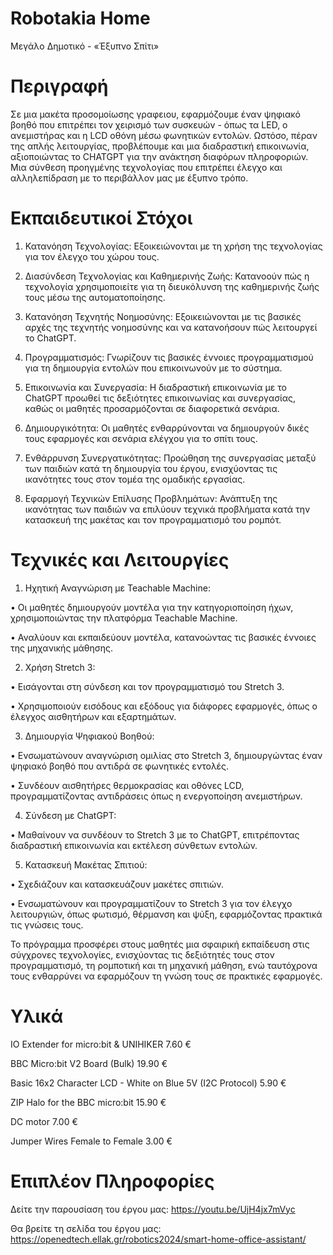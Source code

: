 # Robotakia Home
 Μεγάλο Δημοτικό - «Έξυπνο Σπίτι» 

# Περιγραφή
Σε μια μακέτα προσομοίωσης γραφειου, εφαρμόζουμε έναν ψηφιακό βοηθό που επιτρέπει τον χειρισμό των συσκευών - όπως τα LED, ο ανεμιστήρας και η LCD οθόνη μέσω φωνητικών εντολών. Ωστόσο, πέραν της απλής λειτουργίας, προβλέπουμε και μια διαδραστική επικοινωνία, αξιοποιώντας το CHATGPT για την ανάκτηση διαφόρων πληροφοριών. Μια σύνθεση προηγμένης τεχνολογίας που επιτρέπει έλεγχο και αλληλεπίδραση με το περιβάλλον μας με έξυπνο τρόπο. 

# Εκπαιδευτικοί Στόχοι
1. Κατανόηση Τεχνολογίας: Εξοικειώνονται με τη χρήση της τεχνολογίας για τον έλεγχο του χώρου τους.

2. Διασύνδεση Τεχνολογίας και Καθημερινής Ζωής: Κατανοούν πώς η τεχνολογία χρησιμοποιείτε για τη διευκόλυνση της καθημερινής ζωής τους μέσω της αυτοματοποίησης. 

3. Κατανόηση Τεχνητής Νοημοσύνης: Εξοικειώνονται με τις βασικές αρχές της τεχνητής νοημοσύνης και να κατανοήσουν πώς λειτουργεί το ChatGPT. 

4. Προγραμματισμός: Γνωρίζουν τις βασικές έννοιες προγραμματισμού για τη δημιουργία εντολών που επικοινωνούν με το σύστημα.

5. Επικοινωνία και Συνεργασία: Η διαδραστική επικοινωνία με το ChatGPT προωθεί τις δεξιότητες επικοινωνίας και συνεργασίας, καθώς οι μαθητές προσαρμόζονται σε διαφορετικά σενάρια. 

6. Δημιουργικότητα: Οι μαθητές ενθαρρύνονται να δημιουργούν δικές τους εφαρμογές και σενάρια ελέγχου για το σπίτι τους.

7. Ενθάρρυνση Συνεργατικότητας: Προώθηση της συνεργασίας μεταξύ των παιδιών κατά τη δημιουργία του έργου, ενισχύοντας τις ικανότητες τους στον τομέα της ομαδικής εργασίας.

8. Εφαρμογή Τεχνικών Επίλυσης Προβλημάτων: Ανάπτυξη της ικανότητας των παιδιών να επιλύουν τεχνικά προβλήματα κατά την κατασκευή της μακέτας και τον προγραμματισμό του ρομπότ. 

# Τεχνικές και Λειτουργίες
1.	Ηχητική Αναγνώριση με Teachable Machine:

•	Οι μαθητές δημιουργούν μοντέλα για την κατηγοριοποίηση ήχων, χρησιμοποιώντας την πλατφόρμα Teachable Machine.

•	Αναλύουν και εκπαιδεύουν μοντέλα, κατανοώντας τις βασικές έννοιες της μηχανικής μάθησης.

2.	Χρήση Stretch 3:

•	Εισάγονται στη σύνδεση και τον προγραμματισμό του Stretch 3.

•	Χρησιμοποιούν εισόδους και εξόδους για διάφορες εφαρμογές, όπως ο έλεγχος αισθητήρων και εξαρτημάτων.

3.	Δημιουργία Ψηφιακού Βοηθού:

•	Ενσωματώνουν αναγνώριση ομιλίας στο Stretch 3, δημιουργώντας έναν ψηφιακό βοηθό που αντιδρά σε φωνητικές εντολές.

•	Συνδέουν αισθητήρες θερμοκρασίας και οθόνες LCD, προγραμματίζοντας αντιδράσεις όπως η ενεργοποίηση ανεμιστήρων.

4.	Σύνδεση με ChatGPT:

•	Μαθαίνουν να συνδέουν το Stretch 3 με το ChatGPT, επιτρέποντας διαδραστική επικοινωνία και εκτέλεση σύνθετων εντολών.

5.	Κατασκευή Μακέτας Σπιτιού:

•	Σχεδιάζουν και κατασκευάζουν μακέτες σπιτιών.

•	Ενσωματώνουν και προγραμματίζουν το Stretch 3 για τον έλεγχο λειτουργιών, όπως φωτισμό, θέρμανση και ψύξη, εφαρμόζοντας πρακτικά τις γνώσεις τους.

Το πρόγραμμα προσφέρει στους μαθητές μια σφαιρική εκπαίδευση στις σύγχρονες τεχνολογίες, ενισχύοντας τις δεξιότητές τους στον προγραμματισμό, τη ρομποτική και τη μηχανική μάθηση, ενώ ταυτόχρονα τους ενθαρρύνει να εφαρμόζουν τη γνώση τους σε πρακτικές εφαρμογές.



# Υλικά 
IO Extender for micro:bit & UNIHIKER 7.60 €

BBC Micro:bit V2 Board (Bulk) 19.90 €

Basic 16x2 Character LCD - White on Blue 5V (I2C Protocol) 5.90 €

ZIP Halo for the BBC micro:bit 15.90 €

DC motor 7.00 €

Jumper Wires Female to Female 3.00 €

# Επιπλέον Πληροφορίες
Δείτε την παρουσίαση του έργου μας: https://youtu.be/UjH4jx7mVyc

Θα βρείτε τη σελίδα του έργου μας: https://openedtech.ellak.gr/robotics2024/smart-home-office-assistant/

